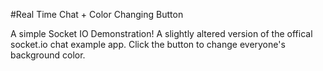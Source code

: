 #Real Time Chat + Color Changing Button

A simple Socket IO Demonstration!  A slightly altered version of the offical socket.io chat example app. Click the button to change everyone's background color.
